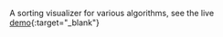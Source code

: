 A sorting visualizer for various algorithms, see the live [demo](https://arpit73.github.io/SortingVisualizer/){:target="_blank"}